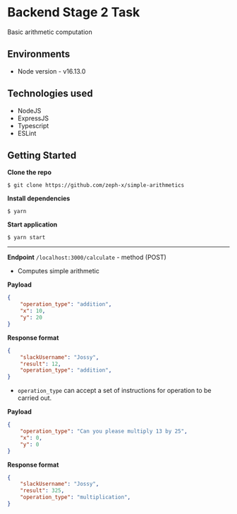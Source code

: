 # Backend Stage 2 Task

Basic arithmetic computation


## Environments
- Node version - v16.13.0


## Technologies used 
- NodeJS
- ExpressJS
- Typescript
- ESLint


## Getting Started

**Clone the repo**

```
$ git clone https://github.com/zeph-x/simple-arithmetics
```

**Install dependencies**

```
$ yarn
```

**Start application**

```
$ yarn start
```

---


**Endpoint** `/localhost:3000/calculate` - method (POST)

- Computes simple arithmetic

**Payload**

```json
{
    "operation_type": "addition",
    "x": 10,
    "y": 20
}
```


**Response format**

```json
{
    "slackUsername": "Jossy",
    "result": 12,
    "operation_type": "addition",
}

```



- `operation_type` can accept a set of instructions for operation to be carried out.

**Payload**

```json
{
    "operation_type": "Can you please multiply 13 by 25",
    "x": 0,
    "y": 0
}
```


**Response format**

```json
{
    "slackUsername": "Jossy",
    "result": 325,
    "operation_type": "multiplication",
}

```



